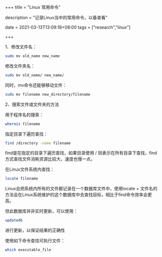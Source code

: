 +++
title = "Linux 常用命令"

description = "记录Linux当中的常用命令，以备查看"

date = 2021-03-13T13:09:18+08:00
tags = ["research","linux"]

+++

1、修改文件名：

```bash
sudo mv old_name new_name
```

修改文件夹名：

```bash
sudo mv old_name/ new_name/
```

同时，mv命令还能够移动文件：

```bash
sudo mv filename new_directory/filename
```

2、搜索文件或文件夹的方法

用于程序名的搜索：

```bash
whereis filename
```

指定目录下遍历查找：

```bash
find /directory -name filename
```

find是在指定的目录下遍历查找，如果目录使用 / 则表示在所有目录下查找，find方式查找文件消耗资源比较大，速度也慢一点。

在Linux文件系统内查找：

```bash
locate filename
```

Linux会把系统内所有的文件都记录在一个数据库文件中，使用locate + 文件名的方法会在Linux系统维护的这个数据库中去查找目标，相比于find命令效率会更高。

但此数据库并非实时更新，可以使用：

```bash
updatedb
```

进行更新，以保证结果的正确性

使用如下命令查找可执行文件：

```bash
which executable_file
```




